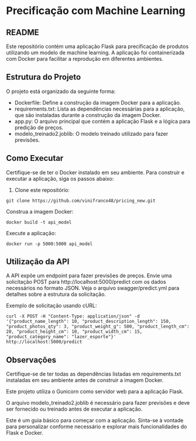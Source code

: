 # Precificação com Machine Learning
## README
Este repositório contém uma aplicação Flask para precificação de produtos utilizando um modelo de machine learning. A aplicação foi containerizada com Docker para facilitar a reprodução em diferentes ambientes.

## Estrutura do Projeto
O projeto está organizado da seguinte forma:
- Dockerfile: Define a construção da imagem Docker para a aplicação.
- requirements.txt: Lista as dependências necessárias para a aplicação, que são instaladas durante a construção da imagem Docker.
- app.py: O arquivo principal que contém a aplicação Flask e a lógica para predição de preços.
- modelo_treinado2.joblib: O modelo treinado utilizado para fazer previsões.
## Como Executar
Certifique-se de ter o Docker instalado em seu ambiente. Para construir e executar a aplicação, siga os passos abaixo:

1. Clone este repositório:

 ```
git clone https://github.com/vinifranco48/pricing_new.git
 ```

 Construa a imagem Docker:
 
   ```
   docker build -t api_model
   ``` 

 Execute a aplicação:
 ```
docker run -p 5000:5000 api_model
 ```
## Utilização da API
A API expõe um endpoint para fazer previsões de preços. Envie uma solicitação POST para http://localhost:5000/predict com os dados necessários no formato JSON. Veja o arquivo swagger/predict.yml para detalhes sobre a estrutura da solicitação.

Exemplo de solicitação usando cURL:

```
curl -X POST -H "Content-Type: application/json" -d '{"product_name_length": 10, "product_description_length": 150, "product_photos_qty": 3, "product_weight_g": 500, "product_length_cm": 20, "product_height_cm": 10, "product_width_cm": 15, "product_category_name": "lazer_esporte"}' http://localhost:5000/predict

```

## Observações
Certifique-se de ter todas as dependências listadas em requirements.txt instaladas em seu ambiente antes de construir a imagem Docker.

Este projeto utiliza o Gunicorn como servidor web para a aplicação Flask.

O arquivo modelo_treinado2.joblib é necessário para fazer previsões e deve ser fornecido ou treinado antes de executar a aplicação.

Este é um guia básico para começar com a aplicação. Sinta-se à vontade para personalizar conforme necessário e explorar mais funcionalidades do Flask e Docker.
